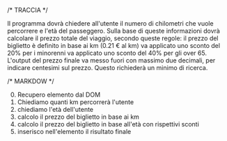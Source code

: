 /* TRACCIA */

Il programma dovrà chiedere all'utente il numero di chilometri che vuole percorrere e l'età del passeggero.
Sulla base di queste informazioni dovrà calcolare il prezzo totale del viaggio, secondo queste regole:
il prezzo del biglietto è definito in base ai km (0.21 € al km)
va applicato uno sconto del 20% per i minorenni
va applicato uno sconto del 40% per gli over 65.
L'output del prezzo finale va messo fuori con massimo due decimali, per indicare centesimi sul prezzo. Questo richiederà un minimo di ricerca.

/* MARKDOW */

0. Recupero elemento dal DOM
1. Chiediamo quanti km percorrerà l'utente
2. chiediamo l'età dell'utente
3. calcolo il prezzo del biglietto in base ai km
4. calcolo il prezzo del biglietto in base all'età con rispettivi sconti
5. inserisco nell'elemento il risultato finale 
